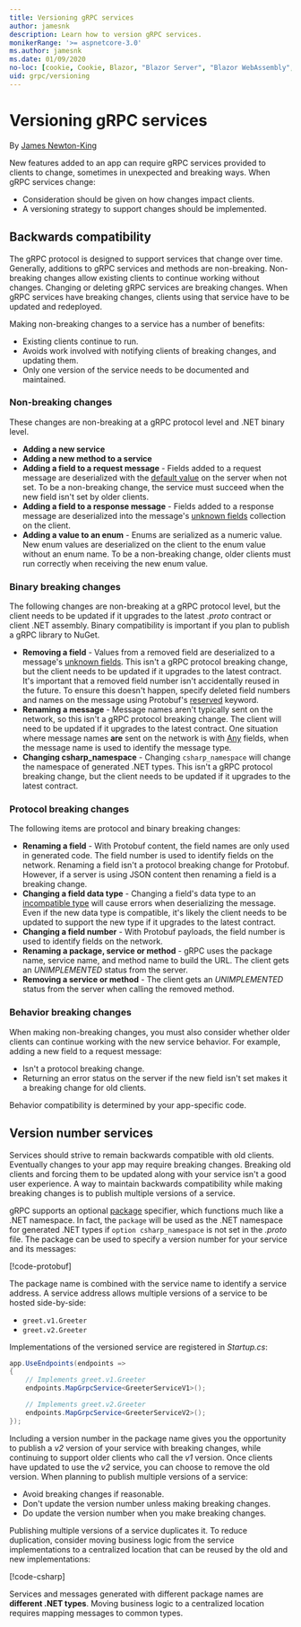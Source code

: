 ```yaml
---
title: Versioning gRPC services
author: jamesnk
description: Learn how to version gRPC services.
monikerRange: '>= aspnetcore-3.0'
ms.author: jamesnk
ms.date: 01/09/2020
no-loc: [cookie, Cookie, Blazor, "Blazor Server", "Blazor WebAssembly", "Identity", "Let's Encrypt", Razor, SignalR]
uid: grpc/versioning
---
```

# Versioning gRPC services

By [James Newton-King](https://twitter.com/jamesnk)

New features added to an app can require gRPC services provided to clients to change, sometimes in unexpected and breaking ways. When gRPC services change:

* Consideration should be given on how changes impact clients.
* A versioning strategy to support changes should be implemented.

## Backwards compatibility

The gRPC protocol is designed to support services that change over time. Generally, additions to gRPC services and methods are non-breaking. Non-breaking changes allow existing clients to continue working without changes. Changing or deleting gRPC services are breaking changes. When gRPC services have breaking changes, clients using that service have to be updated and redeployed.

Making non-breaking changes to a service has a number of benefits:

* Existing clients continue to run.
* Avoids work involved with notifying clients of breaking changes, and updating them.
* Only one version of the service needs to be documented and maintained.

### Non-breaking changes

These changes are non-breaking at a gRPC protocol level and .NET binary level.

* **Adding a new service**
* **Adding a new method to a service**
* **Adding a field to a request message** - Fields added to a request message are deserialized with the [default value](https://developers.google.com/protocol-buffers/docs/proto3#default) on the server when not set. To be a non-breaking change, the service must succeed when the new field isn't set by older clients.
* **Adding a field to a response message** - Fields added to a response message are deserialized into the message's [unknown fields](https://developers.google.com/protocol-buffers/docs/proto3#unknowns) collection on the client.
* **Adding a value to an enum** - Enums are serialized as a numeric value. New enum values are deserialized on the client to the enum value without an enum name. To be a non-breaking change, older clients must run correctly when receiving the new enum value.

### Binary breaking changes

The following changes are non-breaking at a gRPC protocol level, but the client needs to be updated if it upgrades to the latest *.proto* contract or client .NET assembly. Binary compatibility is important if you plan to publish a gRPC library to NuGet.

* **Removing a field** - Values from a removed field are deserialized to a message's [unknown fields](https://developers.google.com/protocol-buffers/docs/proto3#unknowns). This isn't a gRPC protocol breaking change, but the client needs to be updated if it upgrades to the latest contract. It's important that a removed field number isn't accidentally reused in the future. To ensure this doesn't happen, specify deleted field numbers and names on the message using Protobuf's [reserved](https://developers.google.com/protocol-buffers/docs/proto3#reserved) keyword.
* **Renaming a message** - Message names aren't typically sent on the network, so this isn't a gRPC protocol breaking change. The client will need to be updated if it upgrades to the latest contract. One situation where message names **are** sent on the network is with [Any](https://developers.google.com/protocol-buffers/docs/proto3#any) fields, when the message name is used to identify the message type.
* **Changing csharp_namespace** - Changing `csharp_namespace` will change the namespace of generated .NET types. This isn't a gRPC protocol breaking change, but the client needs to be updated if it upgrades to the latest contract.

### Protocol breaking changes

The following items are protocol and binary breaking changes:

* **Renaming a field** - With Protobuf content, the field names are only used in generated code. The field number is used to identify fields on the network. Renaming a field isn't a protocol breaking change for Protobuf. However, if a server is using JSON content then renaming a field is a breaking change.
* **Changing a field data type** - Changing a field's data type to an [incompatible type](https://developers.google.com/protocol-buffers/docs/proto3#updating) will cause errors when deserializing the message. Even if the new data type is compatible, it's likely the client needs to be updated to support the new type if it upgrades to the latest contract.
* **Changing a field number** - With Protobuf payloads, the field number is used to identify fields on the network.
* **Renaming a package, service or method** - gRPC uses the package name, service name, and method name to build the URL. The client gets an *UNIMPLEMENTED* status from the server.
* **Removing a service or method** - The client gets an *UNIMPLEMENTED* status from the server when calling the removed method.

### Behavior breaking changes

When making non-breaking changes, you must also consider whether older clients can continue working with the new service behavior. For example, adding a new field to a request message:

* Isn't a protocol breaking change.
* Returning an error status on the server if the new field isn't set makes it a breaking change for old clients.

Behavior compatibility is determined by your app-specific code.

## Version number services

Services should strive to remain backwards compatible with old clients. Eventually changes to your app may require breaking changes. Breaking old clients and forcing them to be updated along with your service isn't a good user experience. A way to maintain backwards compatibility while making breaking changes is to publish multiple versions of a service.

gRPC supports an optional [package](https://developers.google.com/protocol-buffers/docs/proto3#packages) specifier, which functions much like a .NET namespace. In fact, the `package` will be used as the .NET namespace for generated .NET types if `option csharp_namespace` is not set in the *.proto* file. The package can be used to specify a version number for your service and its messages:

[!code-protobuf[](versioning/sample/greet.v1.proto?highlight=3)]

The package name is combined with the service name to identify a service address. A service address allows multiple versions of a service to be hosted side-by-side:

* `greet.v1.Greeter`
* `greet.v2.Greeter`

Implementations of the versioned service are registered in *Startup.cs*:

```csharp
app.UseEndpoints(endpoints =>
{
    // Implements greet.v1.Greeter
    endpoints.MapGrpcService<GreeterServiceV1>();

    // Implements greet.v2.Greeter
    endpoints.MapGrpcService<GreeterServiceV2>();
});
```

Including a version number in the package name gives you the opportunity to publish a *v2* version of your service with breaking changes, while continuing to support older clients who call the *v1* version. Once clients have updated to use the *v2* service, you can choose to remove the old version. When planning to publish multiple versions of a service:

* Avoid breaking changes if reasonable.
* Don't update the version number unless making breaking changes.
* Do update the version number when you make breaking changes.

Publishing multiple versions of a service duplicates it. To reduce duplication, consider moving business logic from the service implementations to a centralized location that can be reused by the old and new implementations:

[!code-csharp[](versioning/sample/GreeterServiceV1.cs?highlight=10,19)]

Services and messages generated with different package names are **different .NET types**. Moving business logic to a centralized location requires mapping messages to common types.

